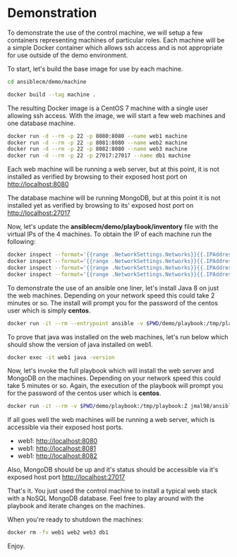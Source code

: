 # Demonstration

To demonstrate the use of the control machine, we will setup a few containers representing machines of particular roles.  Each machine
will be a simple Docker container which allows ssh access and is not appropriate for use outside of the demo environment.

To start, let's build the base image for use by each machine.

```bash
cd ansiblecm/demo/machine

docker build --tag machine .
```

The resulting Docker image is a CentOS 7 machine with a single user allowing ssh access.  With the image, we will start a few web machines
and one database machine.

```bash
docker run -d --rm -p 22 -p 8080:8080 --name web1 machine
docker run -d --rm -p 22 -p 8081:8080 --name web2 machine
docker run -d --rm -p 22 -p 8082:8080 --name web3 machine
docker run -d --rm -p 22 -p 27017:27017 --name db1 machine

```

Each web machine will be running a web server, but at this point, it is not installed as verified by browsing to their exposed host port on [http://localhost:8080](http://localhost:8080)

The database machine will be running MongoDB, but at this point it is not installed yet as verified by browsing to its'
exposed host port on [http://localhost:27017](http://localhost:27017)


Now, let's update the **ansiblecm/demo/playbook/inventory** file with the virtual IPs of the 4 machines.  To obtain the IP of each machine
run the following:

```bash
docker inspect --format='{{range .NetworkSettings.Networks}}{{.IPAddress}}{{end}}' web1
docker inspect --format='{{range .NetworkSettings.Networks}}{{.IPAddress}}{{end}}' web2
docker inspect --format='{{range .NetworkSettings.Networks}}{{.IPAddress}}{{end}}' web3
docker inspect --format='{{range .NetworkSettings.Networks}}{{.IPAddress}}{{end}}' db1

```


To demonstrate the use of an ansible one liner, let's install Java 8 on just the web machines.  Depending on your network speed
this could take 2 minutes or so.  The install will prompt you for the password of the centos user which is simply **centos**.

```bash
docker run -it --rm --entrypoint ansible -v $PWD/demo/playbook:/tmp/playbook:Z jmal98/ansiblecm:7.0.0 web -m yum -a 'name=java-1.8.0-openjdk-headless state=present'  -i inventory/hosts -u centos -k -b
```

To prove that java was installed on the web machines, let's run below which should show the version of java installed on web1.

```bash
docker exec -it web1 java -version
```

Now, let's invoke the full playbook which will install the web server and MongoDB on the machines.  Depending on your network speed
this could take 5 minutes or so.  Again, the execution of the playbook will prompt you for the password of the centos user which is **centos**.

```bash
docker run -it --rm -v $PWD/demo/playbook:/tmp/playbook:Z jmal98/ansiblecm:7.0.0 site.yml -i inventory/hosts -k
```

If all goes well the web machines will be running a web server, which is accessible via their exposed host ports.

* web1: [http://localhost:8080](http://localhost:8080)
* web1: [http://localhost:8081](http://localhost:8081)
* web1: [http://localhost:8082](http://localhost:8082)

Also, MongoDB should be up and it's status should be accessible via it's exposed host port [http://localhost:27017](http://localhost:27017)


That's it.  You just used the control machine to install a typical web stack with a NoSQL MongoDB database.  Feel free to play around
with the playbook and iterate changes on the machines.


When you're ready to shutdown the machines:

```bash
docker rm -fv web1 web2 web3 db1
```


Enjoy.
